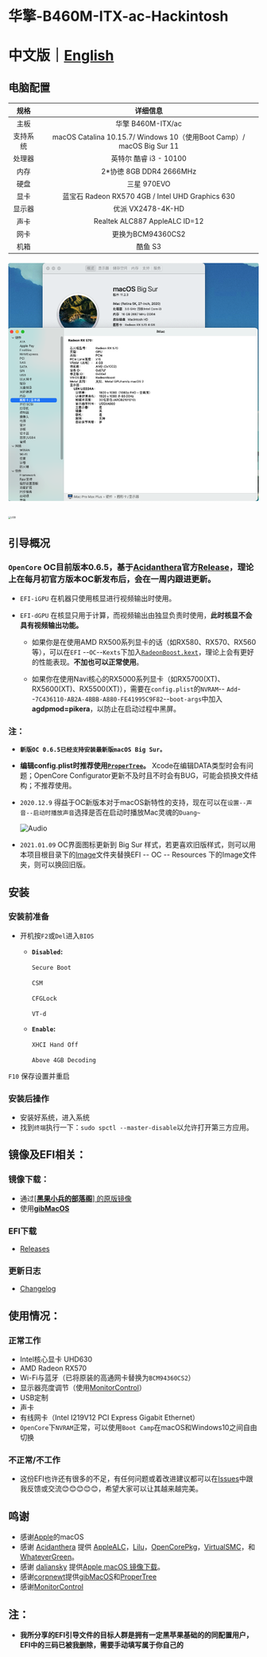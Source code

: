 # 华擎-B460M-ITX-ac-Hackintosh

# 中文版｜[English]( README-EN.md)

## 电脑配置

|   规格   |                           详细信息                           |
| :------: | :----------------------------------------------------------: |
|   主板   |                      华擎 B460M-ITX/ac                       |
| 支持系统 | macOS Catalina 10.15.7/ Windows 10（使用Boot Camp）/ macOS Big Sur 11 |
|  处理器  |                    英特尔 酷睿 i3 - 10100                    |
|   内存   |                   2*协徳 8GB DDR4 2666MHz                    |
|   硬盘   |                         三星 970EVO                          |
|   显卡   |       蓝宝石 Radeon RX570 4GB / Intel UHD Graphics 630       |
|  显示器  |                      优派 VX2478-4K-HD                       |
|   声卡   |                Realtek ALC887  AppleALC ID=12                |
|   网卡   |                      更换为BCM94360CS2                       |
|   机箱   |                           酷鱼 S3                            |

#### ![概况](IMG/MAC.png)

<img src="IMG/USB.png" alt="USB" style="zoom: 33%;" />



## 引导概况

### `OpenCore`  OC目前版本0.6.5，基于[Acidanthera](https://github.com/acidanthera)官方[Release](https://github.com/acidanthera/OpenCorePkg/releases)，理论上在每月初官方版本OC新发布后，会在一周内跟进更新。

- `EFI-iGPU` 在机器只使用核显进行视频输出时使用。

- `EFI-dGPU` 在核显只用于计算，而视频输出由独显负责时使用，**此时核显不会具有视频输出功能。**

  - 如果你是在使用AMD RX500系列显卡的话（如RX580、RX570、RX560等），可以在`EFI` --`OC`--`Kexts`下加入[`RadeonBoost.kext`](https://github.com/WenvyG/ASRock-B460M-ITX-ac-Hackintosh/tree/main/RadeonBoost.kext)，理论上会有更好的性能表现。**不加也可以正常使用**。

  - 如果你在使用Navi核心的RX5000系列显卡（如RX5700(XT)、RX5600(XT)、RX5500(XT)），需要在`config.plist`的`NVRAM`-- `Add`--`7C436110-AB2A-4BBB-A880-FE41995C9F82`--`boot-args`中加入**agdpmod=pikera**，以防止在启动过程中黑屏。



### 注：

- **`新版OC 0.6.5已经支持安装最新版macOS Big Sur。`**

- **编辑config.plist时推荐使用[`ProperTree`](https://github.com/corpnewt/ProperTree)。** Xcode在编辑DATA类型时会有问题；OpenCore Configurator更新不及时且不时会有BUG，可能会损换文件结构；不推荐使用。

- `2020.12.9`  得益于OC新版本对于macOS新特性的支持，现在可以在`设置--声音--启动时播放声音`选择是否在启动时播放Mac灵魂的`Duang~`

  ![Audio](IMG/Audio.png)
  
- `2021.01.09` OC界面图标更新到 Big Sur 样式，若更喜欢旧版样式，则可以用本项目根目录下的[Image](https://github.com/WenvyG/ASRock-B460M-ITX-ac-Hackintosh/tree/main/Image)文件夹替换EFI -- OC -- Resources 下的Image文件夹，则可以换回旧版。



## 安装

### 安装前准备

- 开机按`F2`或`Del`进入`BIOS`

  - **`Disabled`:**

    `Secure Boot`

    `CSM`

    `CFGLock`

    `VT-d`

  - **`Enable`:**

    `XHCI Hand Off`

    `Above 4GB Decoding`

`F10` 保存设置并重启

### 安装后操作

- 安装好系统，进入系统
- 找到`终端`执行一下：`sudo spctl --master-disable`以允许打开第三方应用。



## 镜像及EFI相关：

### 镜像下载：

- 通过[[**黑果小兵的部落阁**] 的原版镜像](https://blog.daliansky.net/categories/下载/镜像/)
- 使用[**gibMacOS**](https://github.com/corpnewt/gibMacOS)

### EFI下载

- [Releases](https://github.com/WenvyG/ASRock-B460M-ITX-ac-Hackintosh)

### 更新日志  

- [Changelog](Changelog.md)



## 使用情况：

### 正常工作

- Intel核心显卡 UHD630
- AMD Radeon RX570
- Wi-Fi与蓝牙（已将原装的高通网卡替换为`BCM94360CS2`）
- 显示器亮度调节（使用[MonitorControl](https://github.com/MonitorControl/MonitorControl/releases)）
- USB定制
- 声卡
- 有线网卡（Intel I219V12 PCI Express Gigabit Ethernet）
- `OpenCore`下`NVRAM`正常，可以使用`Boot Camp`在macOS和Windows10之间自由切换

### 不正常/不工作

- 这份EFI也许还有很多的不足，有任何问题或着改进建议都可以在[Issues](https://github.com/WenvyG/Lenovo-ideapad-110-15IKB-Hackintosh/issues)中跟我反馈或交流😊😊😊😊😊，希望大家可以让其越来越完美。





## 鸣谢

- 感谢[Apple](https://www.apple.com/cn/)的macOS
- 感谢 [Acidanthera](https://github.com/acidanthera) 提供 [AppleALC](https://github.com/acidanthera/AppleALC)，[Lilu](https://github.com/acidanthera/Lilu)，[OpenCorePkg](https://github.com/acidanthera/OpenCorePkg)，[VirtualSMC](https://github.com/acidanthera/VirtualSMC)，和 [WhateverGreen](https://github.com/acidanthera/WhateverGreen)。
- 感谢 [daliansky](https://github.com/daliansky) 提供[Apple macOS 镜像下载](https://blog.daliansky.net/categories/下载/镜像/)。
- 感谢[corpnewt](https://github.com/corpnewt)提供[gibMacOS](https://github.com/corpnewt/gibMacOS)和[ProperTree](https://github.com/corpnewt/ProperTree)
- 感谢[MonitorControl](https://github.com/MonitorControl/MonitorControl/releases)

## 注：

- **我所分享的EFI引导文件的目标人群是拥有一定黑苹果基础的的同配置用户，EFI中的三码已被我删除，需要手动填写属于你自己的**

